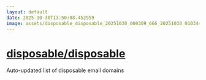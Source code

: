 ```yaml
---
layout: default
date: 2025-10-30T13:50:08.452959
image: assets/disposable_disposable_20251030_000309_666_20251030_010344_a06a32--20251030T020641001--cropped.png
---
```


# [disposable/disposable](https://github.com/disposable/disposable/)

Auto-updated list of disposable email domains
